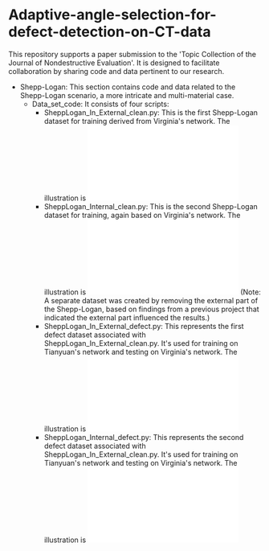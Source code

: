 # Adaptive-angle-selection-for-defect-detection-on-CT-data
This repository supports a paper submission to the 'Topic Collection of the Journal of Nondestructive Evaluation'. It is designed to facilitate collaboration by sharing code and data pertinent to our research.
- Shepp-Logan: This section contains code and data related to the Shepp-Logan scenario, a more intricate and multi-material case.
  - Data_set_code: It consists of four scripts:
     - SheppLogan_In_External_clean.py: This is the first Shepp-Logan dataset for training derived from Virginia's network. The illustration is ![First_Shepp_Logan_dataset](Shepp_Logan/Shepp_data_In_External_clean.pdf)
     - SheppLogan_Internal_clean.py: This is the second Shepp-Logan dataset for training, again based on Virginia's network. The illustration is ![Second_Shepp_Logan_dataset](Shepp_Logan/Shepp_data_Internal_clean.pdf) (Note: A separate dataset was created by removing the external part of the Shepp-Logan, based on findings from a previous project that indicated the external part influenced the results.)
     - SheppLogan_In_External_defect.py: This represents the first defect dataset associated with SheppLogan_In_External_clean.py. It's used for training on Tianyuan's network and testing on Virginia's network. The illustration is ![First_defect_dataset](Shepp_data_In_External_defect.pdf)
     - SheppLogan_Internal_defect.py: This represents the second defect dataset associated with SheppLogan_In_External_clean.py. It's used for training on Tianyuan's network and testing on Virginia's network. The illustration is ![Second_defect_dataset](Shepp_data_Internal_defect.pdf)
       

